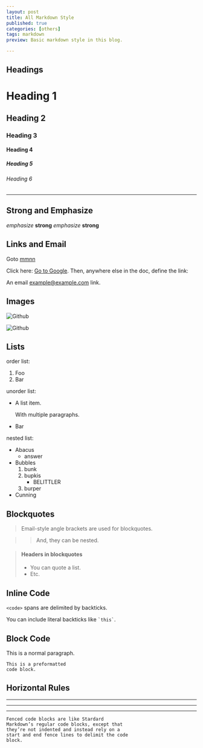 ```yaml
---
layout: post
title: All Markdown Style
published: true
categories: [others]
tags: markdown
preview: Basic markdown style in this blog.

---
```


## Headings

# Heading 1
## Heading 2
### Heading 3
#### Heading 4
##### Heading 5
###### Heading 6

---

## Strong and Emphasize

*emphasize*   **strong**
_emphasize_   __strong__

## Links and Email

Goto [mmnn](http://naiteluo.net/ "MMNN")

Click here: [Go to Google][google]. Then, anywhere
else in the doc, define the link:

  [google]: http://example.com/  "Title"
  
An email <example@example.com> link.

## Images

![Github](https://a248.e.akamai.net/assets.github.com/images/modules/about_page/octocat.png "Github")

![Github][github]

[github]: https://a248.e.akamai.net/assets.github.com/images/modules/about_page/octocat.png "Github"

## Lists

order list:

1.  Foo
2.  Bar

unorder list:

*   A list item.

    With multiple paragraphs.

*   Bar

nested list:

*   Abacus
    * answer
*   Bubbles
    1.  bunk
    2.  bupkis
        * BELITTLER
    3. burper
*   Cunning

## Blockquotes

> Email-style angle brackets
> are used for blockquotes.

> > And, they can be nested.

> #### Headers in blockquotes
> 
> * You can quote a list.
> * Etc.

## Inline Code

`<code>` spans are delimited
by backticks.

You can include literal backticks
like `` `this` ``.

## Block Code

This is a normal paragraph.

    This is a preformatted
    code block.
    
## Horizontal Rules

---

* * *

- - - - 

```
Fenced code blocks are like Stardard
Markdown’s regular code blocks, except that
they’re not indented and instead rely on a
start and end fence lines to delimit the code
block.
```